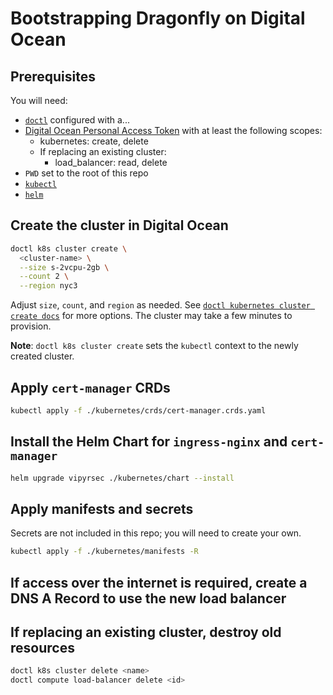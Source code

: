 # Bootstrapping Dragonfly on Digital Ocean

## Prerequisites

You will need:

* [`doctl`](https://docs.digitalocean.com/reference/doctl/how-to/install/) configured with a...
* [Digital Ocean Personal Access Token](https://docs.digitalocean.com/reference/api/create-personal-access-token/) with at least the following scopes:
  * kubernetes: create, delete
  * If replacing an existing cluster:
    * load\_balancer: read, delete
* `PWD` set to the root of this repo
* [`kubectl`](https://kubernetes.io/docs/tasks/tools/#kubectl)
* [`helm`](https://helm.sh/docs/intro/install/)

## Create the cluster in Digital Ocean
```bash
doctl k8s cluster create \
  <cluster-name> \
  --size s-2vcpu-2gb \
  --count 2 \
  --region nyc3
```

Adjust `size`, `count`, and `region` as needed. See [`doctl kubernetes cluster
create
docs`](https://docs.digitalocean.com/reference/doctl/reference/kubernetes/cluster/create/)
for more options. The cluster may take a few minutes to provision.

**Note**: `doctl k8s cluster create` sets the `kubectl` context to the newly
created cluster.

## Apply `cert-manager` CRDs

```bash
kubectl apply -f ./kubernetes/crds/cert-manager.crds.yaml
```

## Install the Helm Chart for `ingress-nginx` and `cert-manager`

```bash
helm upgrade vipyrsec ./kubernetes/chart --install
```

## Apply manifests and secrets

Secrets are not included in this repo; you will need to create your own.

```bash
kubectl apply -f ./kubernetes/manifests -R
```

## If access over the internet is required, create a DNS A Record to use the new load balancer

## If replacing an existing cluster, destroy old resources

```bash
doctl k8s cluster delete <name>
doctl compute load-balancer delete <id>
```
